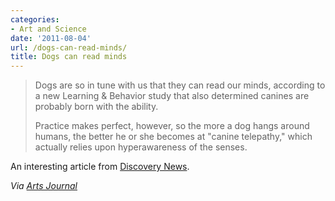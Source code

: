 ```yaml
---
categories:
- Art and Science
date: '2011-08-04'
url: /dogs-can-read-minds/
title: Dogs can read minds
---
```


<blockquote>Dogs are so in tune with us that they can read our minds, according to a new Learning & Behavior study that also determined canines are probably born with the ability.

Practice makes perfect, however, so the more a dog hangs around humans, the better he or she becomes at "canine telepathy," which actually relies upon hyperawareness of the senses.</blockquote>

An interesting article from <a href="http://news.discovery.com/animals/dogs-are-likely-born-with-canine-telepathy-110609.html">Discovery News</a>.

<em>Via <a href="http://www.artsjournal.com/artsjournal1/2011/06/yes_your_dog_pr.shtml">Arts Journal</a></em>